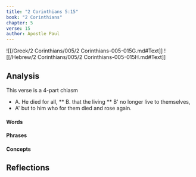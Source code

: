 ```yaml
---
title: "2 Corinthians 5:15"
book: "2 Corinthians"
chapter: 5
verse: 15
author: Apostle Paul
---
```

![[/Greek/2 Corinthians/005/2 Corinthians-005-015G.md#Text]]
![[/Hebrew/2 Corinthians/005/2 Corinthians-005-015H.md#Text]]

## Analysis

This verse is a 4-part chiasm
* A. He died for all, 
** B. that the living 
** B' no longer live to themselves,
* A' but to him who for them died and rose again. 

#### Words

#### Phrases

#### Concepts

## Reflections
